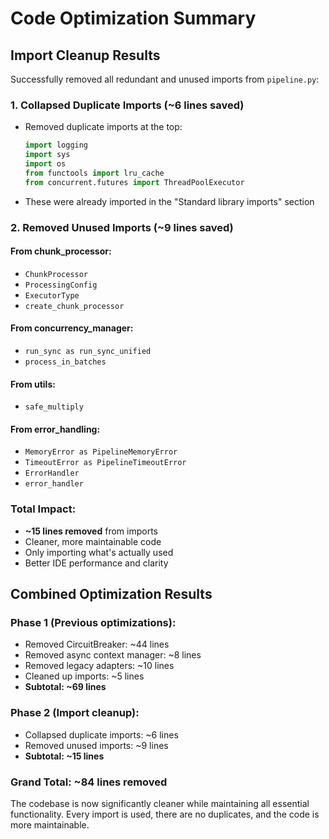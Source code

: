 # Code Optimization Summary

## Import Cleanup Results

Successfully removed all redundant and unused imports from `pipeline.py`:

### 1. **Collapsed Duplicate Imports** (~6 lines saved)
- Removed duplicate imports at the top:
  ```python
  import logging
  import sys  
  import os
  from functools import lru_cache
  from concurrent.futures import ThreadPoolExecutor
  ```
- These were already imported in the "Standard library imports" section

### 2. **Removed Unused Imports** (~9 lines saved)

#### From chunk_processor:
- `ChunkProcessor`
- `ProcessingConfig`
- `ExecutorType`
- `create_chunk_processor`

#### From concurrency_manager:
- `run_sync as run_sync_unified`
- `process_in_batches`

#### From utils:
- `safe_multiply`

#### From error_handling:
- `MemoryError as PipelineMemoryError`
- `TimeoutError as PipelineTimeoutError`
- `ErrorHandler`
- `error_handler`

### Total Impact:
- **~15 lines removed** from imports
- Cleaner, more maintainable code
- Only importing what's actually used
- Better IDE performance and clarity

## Combined Optimization Results

### Phase 1 (Previous optimizations):
- Removed CircuitBreaker: ~44 lines
- Removed async context manager: ~8 lines
- Removed legacy adapters: ~10 lines
- Cleaned up imports: ~5 lines
- **Subtotal: ~69 lines**

### Phase 2 (Import cleanup):
- Collapsed duplicate imports: ~6 lines
- Removed unused imports: ~9 lines
- **Subtotal: ~15 lines**

### **Grand Total: ~84 lines removed**

The codebase is now significantly cleaner while maintaining all essential functionality. Every import is used, there are no duplicates, and the code is more maintainable.
